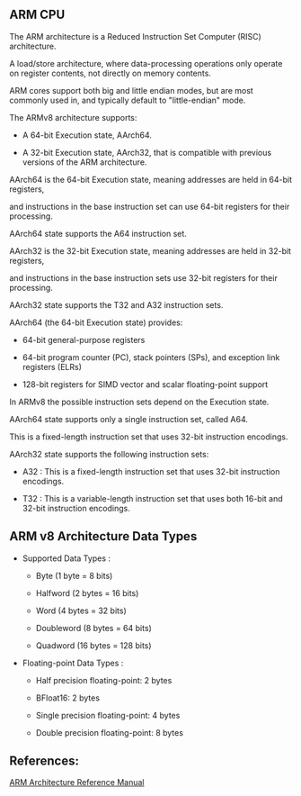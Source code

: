 ## ARM CPU

The ARM architecture is a Reduced Instruction Set Computer (RISC) architecture.

A load/store architecture, where data-processing operations only operate on register contents, not directly on memory contents.

ARM cores support both big and little endian modes, but are most commonly used in, and typically default to "little-endian" mode.

The ARMv8 architecture supports: 

+ A 64-bit Execution state, AArch64.

+ A 32-bit Execution state, AArch32, that is compatible with previous versions of the ARM architecture.

AArch64 is the 64-bit Execution state, meaning addresses are held in 64-bit registers, 

and instructions in the base instruction set can use 64-bit registers for their processing. 

AArch64 state supports the A64 instruction set.

AArch32 is the 32-bit Execution state, meaning addresses are held in 32-bit registers, 

and instructions in the base instruction sets use 32-bit registers for their processing.

AArch32 state supports the T32 and A32 instruction sets.

AArch64 (the 64-bit Execution state) provides: 

+ 64-bit general-purpose registers

+ 64-bit program counter (PC), stack pointers (SPs), and exception link registers (ELRs)

+ 128-bit registers for SIMD vector and scalar floating-point support

In ARMv8 the possible instruction sets depend on the Execution state. 

AArch64 state supports only a single instruction set, called A64. 

This is a fixed-length instruction set that uses 32-bit instruction encodings.

AArch32 state supports the following instruction sets: 

+ A32 : This is a fixed-length instruction set that uses 32-bit instruction encodings.

+ T32 : This is a variable-length instruction set that uses both 16-bit and 32-bit instruction encodings.


## ARM v8 Architecture Data Types

* Supported Data Types :

   + Byte (1 byte =  8 bits)

   + Halfword (2 bytes = 16 bits)

   + Word (4 bytes = 32 bits)

   + Doubleword (8 bytes = 64 bits)

   + Quadword (16 bytes = 128 bits)

* Floating-point Data Types :

   + Half precision floating-point: 2 bytes

   + BFloat16: 2 bytes

   + Single precision floating-point: 4 bytes

   + Double precision floating-point: 8 bytes


## References:

[ARM Architecture Reference Manual](https://developer.arm.com/documentation/)
